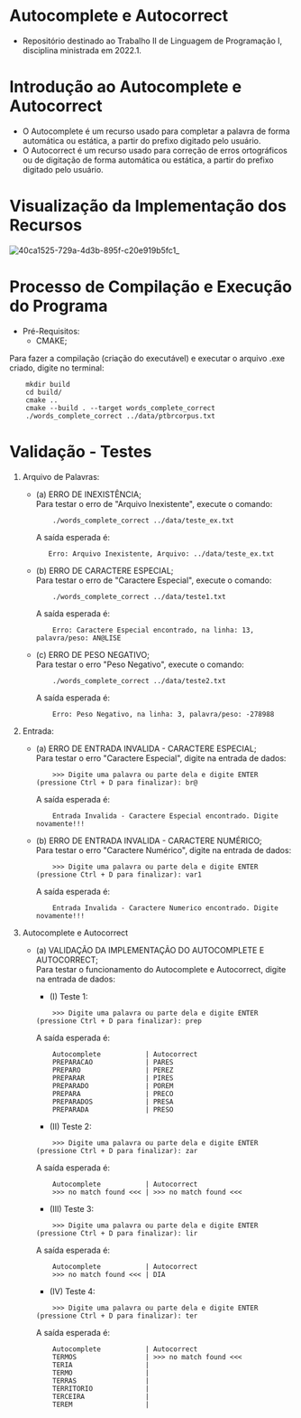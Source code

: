 # Autocomplete e Autocorrect
* Repositório destinado ao Trabalho II de Linguagem de Programação I, disciplina ministrada em 2022.1.

# Introdução ao Autocomplete e Autocorrect
* O Autocomplete é um recurso usado para completar a palavra de forma automática ou estática, a partir do prefixo digitado pelo usuário.
* O Autocorrect é um recurso usado para correção de erros ortográficos ou de digitação de forma automática ou estática, a partir do prefixo digitado pelo usuário.

# Visualização da Implementação dos Recursos

![40ca1525-729a-4d3b-895f-c20e919b5fc1_](https://user-images.githubusercontent.com/82531511/174491799-8e3749a3-fd49-486b-9fd4-be1c801101f5.gif)

# Processo de Compilação e Execução do Programa
* Pré-Requisitos:
    - CMAKE; <br />

Para fazer a compilação (criação do executável) e executar o arquivo .exe criado, digite no terminal: <br />
```
    mkdir build
    cd build/
    cmake ..
    cmake --build . --target words_complete_correct
    ./words_complete_correct ../data/ptbrcorpus.txt
```
# Validação - Testes

1. Arquivo de Palavras:
    - (a) ERRO DE INEXISTÊNCIA;  <br />
        Para testar o erro de "Arquivo Inexistente", execute o comando:
        ```
            ./words_complete_correct ../data/teste_ex.txt
        ```
        A saída esperada é:
         ```
            Erro: Arquivo Inexistente, Arquivo: ../data/teste_ex.txt
         ```

    - (b) ERRO DE CARACTERE ESPECIAL; <br />
        Para testar o erro de "Caractere Especial", execute o comando:
        ```
            ./words_complete_correct ../data/teste1.txt
        ```
        A saída esperada é:
        ```
            Erro: Caractere Especial encontrado, na linha: 13, palavra/peso: AN@LISE
        ```

    - (c) ERRO DE PESO NEGATIVO; <br />
        Para testar o erro "Peso Negativo", execute o comando:
        ```
            ./words_complete_correct ../data/teste2.txt
        ```
        A saída esperada é:
        ```
            Erro: Peso Negativo, na linha: 3, palavra/peso: -278988
        ```

2. Entrada:  
    - (a) ERRO DE ENTRADA INVALIDA - CARACTERE ESPECIAL; <br />
        Para testar o erro "Caractere Especial", digite na entrada de dados:
        ```
            >>> Digite uma palavra ou parte dela e digite ENTER (pressione Ctrl + D para finalizar): br@
        ```
        A saída esperada é:

        ```
            Entrada Invalida - Caractere Especial encontrado. Digite novamente!!!
        ```


    - (b) ERRO DE ENTRADA INVALIDA - CARACTERE NUMÉRICO; <br />
        Para testar o erro "Caractere Numérico", digite na entrada de dados:
        ```
            >>> Digite uma palavra ou parte dela e digite ENTER (pressione Ctrl + D para finalizar): var1
        ```
        A saída esperada é:

        ```
            Entrada Invalida - Caractere Numerico encontrado. Digite novamente!!!
        ```
    
3. Autocomplete e Autocorrect
    - (a) VALIDAÇÃO DA IMPLEMENTAÇÃO DO AUTOCOMPLETE E AUTOCORRECT; <br />
        Para testar o funcionamento do Autocomplete e Autocorrect, digite na entrada de dados:
        - (I) Teste 1:
        ```
            >>> Digite uma palavra ou parte dela e digite ENTER (pressione Ctrl + D para finalizar): prep
        ```
        A saída esperada é:
        ```
            Autocomplete           | Autocorrect
            PREPARACAO             | PARES
            PREPARO                | PEREZ
            PREPARAR               | PIRES
            PREPARADO              | POREM
            PREPARA                | PRECO
            PREPARADOS             | PRESA
            PREPARADA              | PRESO
        ```

        - (II) Teste 2:
        ```
            >>> Digite uma palavra ou parte dela e digite ENTER (pressione Ctrl + D para finalizar): zar
        ```
        A saída esperada é:
        ```
            Autocomplete           | Autocorrect
            >>> no match found <<< | >>> no match found <<<
        ```

        - (III) Teste 3:
        ```
            >>> Digite uma palavra ou parte dela e digite ENTER (pressione Ctrl + D para finalizar): lir
        ```
        A saída esperada é:
        ```
            Autocomplete           | Autocorrect
            >>> no match found <<< | DIA
        ```
        - (IV) Teste 4:
        ```
            >>> Digite uma palavra ou parte dela e digite ENTER (pressione Ctrl + D para finalizar): ter
        ```
        A saída esperada é:
        ```
            Autocomplete           | Autocorrect
            TERMOS                 | >>> no match found <<<
            TERIA                  |
            TERMO                  |
            TERRAS                 |
            TERRITORIO             |
            TERCEIRA               |
            TEREM                  |
        ```


